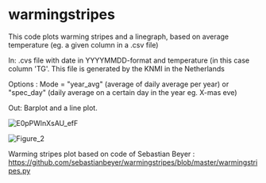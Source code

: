 # warmingstripes
This code plots warming stripes and a linegraph, based on average temperature (eg. a given column in a .csv file)


In: .cvs file with date in YYYYMMDD-format and temperature (in this case column 'TG'. This file is generated by the KNMI in the Netherlands

Options : Mode = "year_avg" (average of daily average per year)  or "spec_day" (daily average on a certain day in the year eg. X-mas eve)

Out: Barplot and a line plot. 


![E0pPWlnXsAU_efF](https://user-images.githubusercontent.com/1609141/117207487-48cdbb80-adf4-11eb-8858-ebe133219e42.jpg)

![Figure_2](https://user-images.githubusercontent.com/1609141/117210887-93e9cd80-adf8-11eb-8243-3267f2a83bab.png)

Warming stripes plot based on code of Sebastian Beyer : https://github.com/sebastianbeyer/warmingstripes/blob/master/warmingstripes.py


